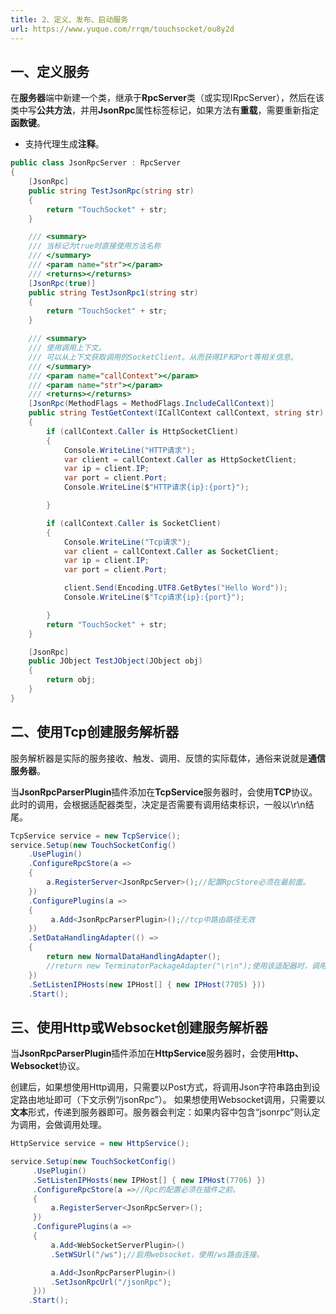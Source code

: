 ```yaml
---
title: 2、定义、发布、启动服务
url: https://www.yuque.com/rrqm/touchsocket/ou8y2d
---
```


<a name="ivLCr"></a>

## 一、定义服务

在**服务器**端中新建一个类，继承于**RpcServer**类（或实现IRpcServer），然后在该类中写**公共方法**，并用**JsonRpc**属性标签标记，如果方法有**重载**，需要重新指定**函数键**。

- 支持代理生成**注释**。

```csharp
public class JsonRpcServer : RpcServer
{
    [JsonRpc]
    public string TestJsonRpc(string str)
    {
        return "TouchSocket" + str;
    }

    /// <summary>
    /// 当标记为true时直接使用方法名称
    /// </summary>
    /// <param name="str"></param>
    /// <returns></returns>
    [JsonRpc(true)]
    public string TestJsonRpc1(string str)
    {
        return "TouchSocket" + str;
    }

    /// <summary>
    /// 使用调用上下文。
    /// 可以从上下文获取调用的SocketClient。从而获得IP和Port等相关信息。
    /// </summary>
    /// <param name="callContext"></param>
    /// <param name="str"></param>
    /// <returns></returns>
    [JsonRpc(MethodFlags = MethodFlags.IncludeCallContext)]
    public string TestGetContext(ICallContext callContext, string str)
    {
        if (callContext.Caller is HttpSocketClient)
        {
            Console.WriteLine("HTTP请求");
            var client = callContext.Caller as HttpSocketClient;
            var ip = client.IP;
            var port = client.Port;
            Console.WriteLine($"HTTP请求{ip}:{port}");

        }

        if (callContext.Caller is SocketClient)
        {
            Console.WriteLine("Tcp请求");
            var client = callContext.Caller as SocketClient;
            var ip = client.IP;
            var port = client.Port;

            client.Send(Encoding.UTF8.GetBytes("Hello Word"));
            Console.WriteLine($"Tcp请求{ip}:{port}");

        }
        return "TouchSocket" + str;
    }

    [JsonRpc]
    public JObject TestJObject(JObject obj)
    {
        return obj;
    }
}
```

<a name="ai1L7"></a>

## 二、使用Tcp创建服务解析器

服务解析器是实际的服务接收、触发、调用、反馈的实际载体，通俗来说就是**通信服务器**。

当**JsonRpcParserPlugin**插件添加在**TcpService**服务器时，会使用**TCP**协议。此时的调用，会根据适配器类型，决定是否需要有调用结束标识，一般以\r\n结尾。

```csharp
TcpService service = new TcpService();
service.Setup(new TouchSocketConfig()
    .UsePlugin()
    .ConfigureRpcStore(a =>
    {
        a.RegisterServer<JsonRpcServer>();//配置RpcStore必须在最前面。
    })
    .ConfigurePlugins(a =>
    {
         a.Add<JsonRpcParserPlugin>();//tcp中路由路径无效
    })
    .SetDataHandlingAdapter(() =>
    {
        return new NormalDataHandlingAdapter();
        //return new TerminatorPackageAdapter("\r\n");使用该适配器时，调用方必须在最后追加相应的结束调用符。
    })
    .SetListenIPHosts(new IPHost[] { new IPHost(7705) }))
    .Start();
```

<a name="X5yn3"></a>

## 三、使用Http或Websocket创建服务解析器

当**JsonRpcParserPlugin**插件添加在**HttpService**服务器时，会使用**Http、Websocket**协议。

创建后，如果想使用Http调用，只需要以Post方式，将调用Json字符串路由到设定路由地址即可（下文示例“/jsonRpc”）。
如果想使用Websocket调用，只需要以**文本**形式，传递到服务器即可。服务器会判定：如果内容中包含“jsonrpc”则认定为调用，会做调用处理。

```csharp
HttpService service = new HttpService();

service.Setup(new TouchSocketConfig()
     .UsePlugin()
     .SetListenIPHosts(new IPHost[] { new IPHost(7706) })
     .ConfigureRpcStore(a =>//Rpc的配置必须在插件之前。
     {
         a.RegisterServer<JsonRpcServer>();
     })
     .ConfigurePlugins(a => 
     {
         a.Add<WebSocketServerPlugin>()
         .SetWSUrl("/ws");//启用websocket，使用/ws路由连接。

         a.Add<JsonRpcParserPlugin>()
         .SetJsonRpcUrl("/jsonRpc");
     }))
    .Start();
```
